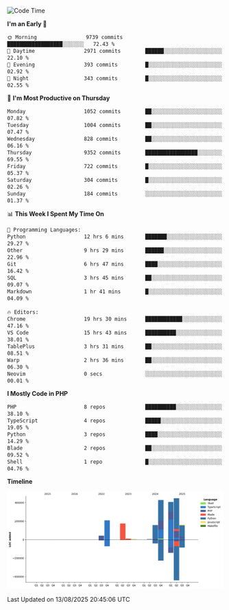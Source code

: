 <!--START_SECTION:waka-->
![Code Time](http://img.shields.io/badge/Code%20Time-3%2C989%20hrs%2036%20mins-blue)

**I'm an Early 🐤** 

```text
🌞 Morning                9739 commits        ██████████████████░░░░░░░   72.43 % 
🌆 Daytime                2971 commits        ██████░░░░░░░░░░░░░░░░░░░   22.10 % 
🌃 Evening                393 commits         █░░░░░░░░░░░░░░░░░░░░░░░░   02.92 % 
🌙 Night                  343 commits         █░░░░░░░░░░░░░░░░░░░░░░░░   02.55 % 
```
📅 **I'm Most Productive on Thursday** 

```text
Monday                   1052 commits        ██░░░░░░░░░░░░░░░░░░░░░░░   07.82 % 
Tuesday                  1004 commits        ██░░░░░░░░░░░░░░░░░░░░░░░   07.47 % 
Wednesday                828 commits         ██░░░░░░░░░░░░░░░░░░░░░░░   06.16 % 
Thursday                 9352 commits        █████████████████░░░░░░░░   69.55 % 
Friday                   722 commits         █░░░░░░░░░░░░░░░░░░░░░░░░   05.37 % 
Saturday                 304 commits         █░░░░░░░░░░░░░░░░░░░░░░░░   02.26 % 
Sunday                   184 commits         ░░░░░░░░░░░░░░░░░░░░░░░░░   01.37 % 
```


📊 **This Week I Spent My Time On** 

```text
💬 Programming Languages: 
Python                   12 hrs 6 mins       ███████░░░░░░░░░░░░░░░░░░   29.27 % 
Other                    9 hrs 29 mins       ██████░░░░░░░░░░░░░░░░░░░   22.96 % 
Git                      6 hrs 47 mins       ████░░░░░░░░░░░░░░░░░░░░░   16.42 % 
SQL                      3 hrs 45 mins       ██░░░░░░░░░░░░░░░░░░░░░░░   09.07 % 
Markdown                 1 hr 41 mins        █░░░░░░░░░░░░░░░░░░░░░░░░   04.09 % 

🔥 Editors: 
Chrome                   19 hrs 30 mins      ████████████░░░░░░░░░░░░░   47.16 % 
VS Code                  15 hrs 43 mins      ██████████░░░░░░░░░░░░░░░   38.01 % 
TablePlus                3 hrs 31 mins       ██░░░░░░░░░░░░░░░░░░░░░░░   08.51 % 
Warp                     2 hrs 36 mins       ██░░░░░░░░░░░░░░░░░░░░░░░   06.30 % 
Neovim                   0 secs              ░░░░░░░░░░░░░░░░░░░░░░░░░   00.01 % 
```

**I Mostly Code in PHP** 

```text
PHP                      8 repos             ██████████░░░░░░░░░░░░░░░   38.10 % 
TypeScript               4 repos             █████░░░░░░░░░░░░░░░░░░░░   19.05 % 
Python                   3 repos             ████░░░░░░░░░░░░░░░░░░░░░   14.29 % 
Blade                    2 repos             ██░░░░░░░░░░░░░░░░░░░░░░░   09.52 % 
Shell                    1 repo              █░░░░░░░░░░░░░░░░░░░░░░░░   04.76 % 
```



**Timeline**

![Lines of Code chart](https://raw.githubusercontent.com/abrahamgreyson/abrahamgreyson/main/assets/bar_graph.png)


 Last Updated on 13/08/2025 20:45:06 UTC
<!--END_SECTION:waka-->
